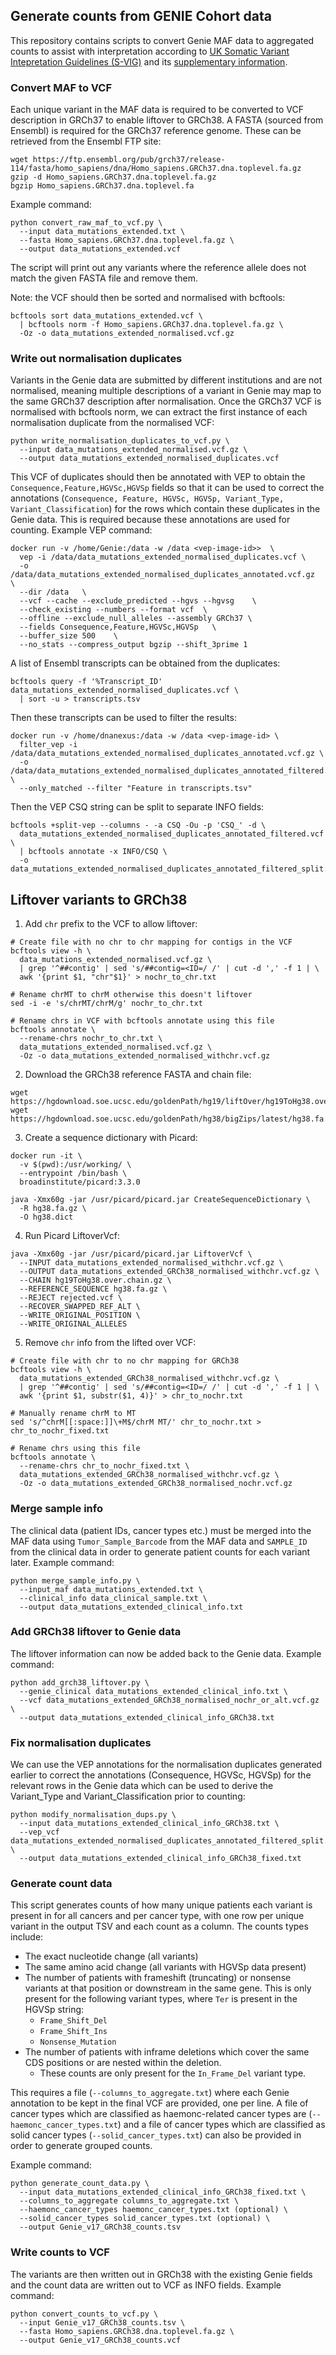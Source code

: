 ## Generate counts from GENIE Cohort data
This repository contains scripts to convert Genie MAF data to aggregated counts to assist with interpretation according to [UK Somatic Variant Intepretation Guidelines (S-VIG)](https://www.acgs.uk.com/media/12831/svig-uk_guidelines_v10_-_post-acgs_ratification_final_submit01.pdf) and its [supplementary information](https://www.acgs.uk.com/media/12832/svig-uk-supplementary-material-post-acgs-ratification-final.pdf).

### Convert MAF to VCF
Each unique variant in the MAF data is required to be converted to VCF description in GRCh37 to enable liftover to GRCh38. A FASTA (sourced from Ensembl) is required for the GRCh37 reference genome.
These can be retrieved from the Ensembl FTP site:
```
wget https://ftp.ensembl.org/pub/grch37/release-114/fasta/homo_sapiens/dna/Homo_sapiens.GRCh37.dna.toplevel.fa.gz
gzip -d Homo_sapiens.GRCh37.dna.toplevel.fa.gz
bgzip Homo_sapiens.GRCh37.dna.toplevel.fa
```

Example command:
```
python convert_raw_maf_to_vcf.py \
  --input data_mutations_extended.txt \
  --fasta Homo_sapiens.GRCh37.dna.toplevel.fa.gz \
  --output data_mutations_extended.vcf
```
The script will print out any variants where the reference allele does not match the given FASTA file and remove them.

Note: the VCF should then be sorted and normalised with bcftools:
```
bcftools sort data_mutations_extended.vcf \
  | bcftools norm -f Homo_sapiens.GRCh37.dna.toplevel.fa.gz \
  -Oz -o data_mutations_extended_normalised.vcf.gz
```


### Write out normalisation duplicates
Variants in the Genie data are submitted by different institutions and are not normalised, meaning multiple descriptions of a variant in Genie may map to the same GRCh37 description after normalisation. Once the GRCh37 VCF is normalised with bcftools norm, we can extract the first instance of each normalisation duplicate from the normalised VCF:
```
python write_normalisation_duplicates_to_vcf.py \
  --input data_mutations_extended_normalised.vcf.gz \
  --output data_mutations_extended_normalised_duplicates.vcf
```
This VCF of duplicates should then be annotated with VEP to obtain the `Consequence,Feature,HGVSc,HGVSp` fields so that it can be used to correct the annotations (`Consequence, Feature, HGVSc, HGVSp, Variant_Type, Variant_Classification`) for the rows which contain these duplicates in the Genie data. This is required because these annotations are used for counting. Example VEP command:
```
docker run -v /home/Genie:/data -w /data <vep-image-id>>  \
  vep -i /data/data_mutations_extended_normalised_duplicates.vcf \
  -o /data/data_mutations_extended_normalised_duplicates_annotated.vcf.gz  \
  --dir /data   \
  --vcf --cache --exclude_predicted --hgvs --hgvsg    \
  --check_existing --numbers --format vcf  \
  --offline --exclude_null_alleles --assembly GRCh37 \
  --fields Consequence,Feature,HGVSc,HGVSp   \
  --buffer_size 500    \
  --no_stats --compress_output bgzip --shift_3prime 1
```
A list of Ensembl transcripts can be obtained from the duplicates:
```
bcftools query -f '%Transcript_ID' data_mutations_extended_normalised_duplicates.vcf \
  | sort -u > transcripts.tsv
```
Then these transcripts can be used to filter the results:
```
docker run -v /home/dnanexus:/data -w /data <vep-image-id> \
  filter_vep -i /data/data_mutations_extended_normalised_duplicates_annotated.vcf.gz \
  -o /data/data_mutations_extended_normalised_duplicates_annotated_filtered.vcf \
  --only_matched --filter "Feature in transcripts.tsv"
```
Then the VEP CSQ string can be split to separate INFO fields:
```
bcftools +split-vep --columns - -a CSQ -Ou -p 'CSQ_' -d \
  data_mutations_extended_normalised_duplicates_annotated_filtered.vcf \
  | bcftools annotate -x INFO/CSQ \
  -o data_mutations_extended_normalised_duplicates_annotated_filtered_split.vcf
```

## Liftover variants to GRCh38
1. Add `chr` prefix to the VCF to allow liftover:
```
# Create file with no chr to chr mapping for contigs in the VCF
bcftools view -h \
  data_mutations_extended_normalised.vcf.gz \
  | grep '^##contig' | sed 's/##contig=<ID=/ /' | cut -d ',' -f 1 | \
  awk '{print $1, "chr"$1}' > nochr_to_chr.txt

# Rename chrMT to chrM otherwise this doesn't liftover
sed -i -e 's/chrMT/chrM/g' nochr_to_chr.txt

# Rename chrs in VCF with bcftools annotate using this file
bcftools annotate \
  --rename-chrs nochr_to_chr.txt \
  data_mutations_extended_normalised.vcf.gz \
  -Oz -o data_mutations_extended_normalised_withchr.vcf.gz
```
2. Download the GRCh38 reference FASTA and chain file:
```
wget https://hgdownload.soe.ucsc.edu/goldenPath/hg19/liftOver/hg19ToHg38.over.chain.gz
wget https://hgdownload.soe.ucsc.edu/goldenPath/hg38/bigZips/latest/hg38.fa.gz
```
3. Create a sequence dictionary with Picard:
```
docker run -it \
  -v $(pwd):/usr/working/ \
  --entrypoint /bin/bash \
  broadinstitute/picard:3.3.0

java -Xmx60g -jar /usr/picard/picard.jar CreateSequenceDictionary \
  -R hg38.fa.gz \
  -O hg38.dict
```
4. Run Picard LiftoverVcf:
```
java -Xmx60g -jar /usr/picard/picard.jar LiftoverVcf \
  --INPUT data_mutations_extended_normalised_withchr.vcf.gz \
  --OUTPUT data_mutations_extended_GRCh38_normalised_withchr.vcf.gz \
  --CHAIN hg19ToHg38.over.chain.gz \
  --REFERENCE_SEQUENCE hg38.fa.gz \
  --REJECT rejected.vcf \
  --RECOVER_SWAPPED_REF_ALT \
  --WRITE_ORIGINAL_POSITION \
  --WRITE_ORIGINAL_ALLELES
```
5. Remove `chr` info from the lifted over VCF:
```
# Create file with chr to no chr mapping for GRCh38
bcftools view -h \
  data_mutations_extended_GRCh38_normalised_withchr.vcf.gz \
  | grep '^##contig' | sed 's/##contig=<ID=/ /' | cut -d ',' -f 1 | \
  awk '{print $1, substr($1, 4)}' > chr_to_nochr.txt

# Manually rename chrM to MT
sed 's/^chrM[[:space:]]\+M$/chrM MT/' chr_to_nochr.txt > chr_to_nochr_fixed.txt

# Rename chrs using this file
bcftools annotate \
  --rename-chrs chr_to_nochr_fixed.txt \
  data_mutations_extended_GRCh38_normalised_withchr.vcf.gz \
  -Oz -o data_mutations_extended_GRCh38_normalised_nochr.vcf.gz
```

### Merge sample info
The clinical data (patient IDs, cancer types etc.) must be merged into the MAF data using `Tumor_Sample_Barcode` from the MAF data and `SAMPLE_ID` from the clinical data in order to generate patient counts for each variant later.
Example command:
```
python merge_sample_info.py \
  --input_maf data_mutations_extended.txt \
  --clinical_info data_clinical_sample.txt \
  --output data_mutations_extended_clinical_info.txt
```


### Add GRCh38 liftover to Genie data
The liftover information can now be added back to the Genie data.
Example command:
```
python add_grch38_liftover.py \
  --genie_clinical data_mutations_extended_clinical_info.txt \
  --vcf data_mutations_extended_GRCh38_normalised_nochr_or_alt.vcf.gz \
  --output data_mutations_extended_clinical_info_GRCh38.txt
```

### Fix normalisation duplicates
We can use the VEP annotations for the normalisation duplicates generated earlier to correct the annotations (Consequence, HGVSc, HGVSp) for the relevant rows in the Genie data which can be used to derive the Variant_Type and Variant_Classification prior to counting:
```
python modify_normalisation_dups.py \
  --input data_mutations_extended_clinical_info_GRCh38.txt \
  --vep_vcf data_mutations_extended_normalised_duplicates_annotated_filtered_split.vcf \
  --output data_mutations_extended_clinical_info_GRCh38_fixed.txt
```


### Generate count data
This script generates counts of how many unique patients each variant is present in for all cancers and per cancer type, with one row per unique variant in the output TSV and each count as a column. The counts types include:
- The exact nucleotide change (all variants)
- The same amino acid change (all variants with HGVSp data present)
- The number of patients with frameshift (truncating) or nonsense variants at that position or downstream in the same gene. This is only present for the following variant types, where `Ter` is present in the HGVSp string:
    - `Frame_Shift_Del`
    - `Frame_Shift_Ins`
    - `Nonsense_Mutation`
- The number of patients with inframe deletions which cover the same CDS positions or are nested within the deletion.
    - These counts are only present for the `In_Frame_Del` variant type.

This requires a file (`--columns_to_aggregate.txt`) where each Genie annotation to be kept in the final VCF are provided, one per line. A file of cancer types which are classified as haemonc-related cancer types are (`--haemonc_cancer_types.txt`) and a file of cancer types which are classified as solid cancer types (`--solid_cancer_types.txt`) can also be provided in order to generate grouped counts.

Example command:
```
python generate_count_data.py \
  --input data_mutations_extended_clinical_info_GRCh38_fixed.txt \
  --columns_to_aggregate columns_to_aggregate.txt \
  --haemonc_cancer_types haemonc_cancer_types.txt (optional) \
  --solid_cancer_types solid_cancer_types.txt (optional) \
  --output Genie_v17_GRCh38_counts.tsv
```

### Write counts to VCF
The variants are then written out in GRCh38 with the existing Genie fields and the count data are written out to VCF as INFO fields.
Example command:
```
python convert_counts_to_vcf.py \
  --input Genie_v17_GRCh38_counts.tsv \
  --fasta Homo_sapiens.GRCh38.dna.toplevel.fa.gz \
  --output Genie_v17_GRCh38_counts.vcf
```
